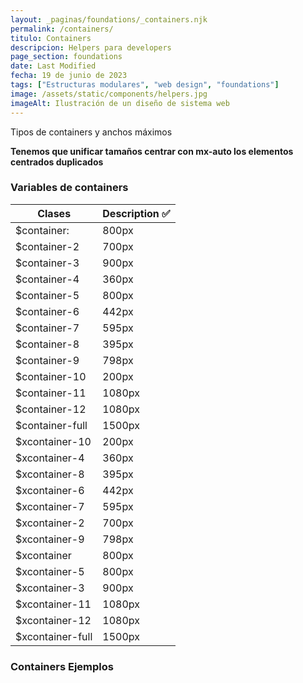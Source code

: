 ```yaml
---
layout: _paginas/foundations/_containers.njk
permalink: /containers/
titulo: Containers
descripcion: Helpers para developers
page_section: foundations
date: Last Modified
fecha: 19 de junio de 2023
tags: ["Estructuras modulares", "web design", "foundations"]
image: /assets/static/components/helpers.jpg
imageAlt: Ilustración de un diseño de sistema web
---
```


Tipos de containers y anchos máximos

**Tenemos que unificar tamaños centrar con mx-auto los elementos centrados duplicados**

### Variables de containers

| Clases           | Description ✅ |
| ---------------- | -------------- |
| $container:      | 800px          |
| $container-2     | 700px          |
| $container-3     | 900px          |
| $container-4     | 360px          |
| $container-5     | 800px          |
| $container-6     | 442px          |
| $container-7     | 595px          |
| $container-8     | 395px          |
| $container-9     | 798px          |
| $container-10    | 200px          |
| $container-11    | 1080px         |
| $container-12    | 1080px         |
| $container-full  | 1500px         |
| $xcontainer-10   | 200px          |
| $xcontainer-4    | 360px          |
| $xcontainer-8    | 395px          |
| $xcontainer-6    | 442px          |
| $xcontainer-7    | 595px          |
| $xcontainer-2    | 700px          |
| $xcontainer-9    | 798px          |
| $xcontainer      | 800px          |
| $xcontainer-5    | 800px          |
| $xcontainer-3    | 900px          |
| $xcontainer-11   | 1080px         |
| $xcontainer-12   | 1080px         |
| $xcontainer-full | 1500px         |

### Containers Ejemplos
